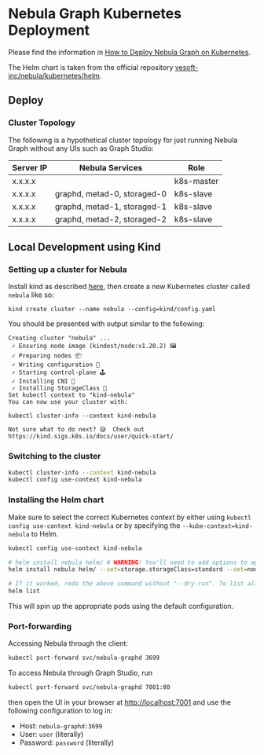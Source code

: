 # Nebula Graph Kubernetes Deployment

Please find the information in [How to Deploy Nebula Graph on Kubernetes](https://nebula-graph.io/posts/how-to-deploy-nebula-graph-in-kubernetes/).

The Helm chart is taken from the official repository [vesoft-inc/nebula/kubernetes/helm](https://github.com/vesoft-inc/nebula/tree/master/kubernetes/helm).

## Deploy

### Cluster Topology

The following is a hypothetical cluster topology for just running
Nebula Graph without any UIs such as Graph Studio:

| Server IP   | Nebula Services             | Role       |
|-------------|-----------------------------|------------|
| x.x.x.x     |                             | k8s-master |
| x.x.x.x     | graphd, metad-0, storaged-0 | k8s-slave  |
| x.x.x.x     | graphd, metad-1, storaged-1 | k8s-slave  |
| x.x.x.x     | graphd, metad-2, storaged-2 | k8s-slave  |

## Local Development using Kind

### Setting up a cluster for Nebula

Install kind as described [here](https://kind.sigs.k8s.io/docs/user/quick-start/), then create
a new Kubernetes cluster called `nebula` like so:

```
kind create cluster --name nebula --config=kind/config.yaml
```

You should be presented with output similar to the following:

```
Creating cluster "nebula" ...
 ✓ Ensuring node image (kindest/node:v1.20.2) 🖼
 ✓ Preparing nodes 📦
 ✓ Writing configuration 📜
 ✓ Starting control-plane 🕹️
 ✓ Installing CNI 🔌
 ✓ Installing StorageClass 💾
Set kubectl context to "kind-nebula"
You can now use your cluster with:

kubectl cluster-info --context kind-nebula

Not sure what to do next? 😅  Check out https://kind.sigs.k8s.io/docs/user/quick-start/
```

### Switching to the cluster

```bash
kubectl cluster-info --context kind-nebula
kubectl config use-context kind-nebula
```

### Installing the Helm chart

Make sure to select the correct Kubernetes context by either using `kubectl config use-context kind-nebula` or by specifying the `--kube-context=kind-nebula` to Helm.


```bash
kubectl config use-context kind-nebula

# helm install nebula helm/ # WARNING! You'll need to add options to apply your configuration!
helm install nebula helm/ --set=storage.storageClass=standard --set=nodeSelector=null --dry-run

# If it worked, redo the above command without "--dry-run". To list all installations, run
helm list
```

This will spin up the appropriate pods using the default configuration.

### Port-forwarding

Accessing Nebula through the client:

```bash
kubectl port-forward svc/nebula-graphd 3699
```

To access Nebula through Graph Studio, run

```bash
kubectl port-forward svc/nebula-graphd 7001:80
```

then open the UI in your browser at [http://localhost:7001](http://localhost:7001/?lang=EN_US) 
and use the following configuration to log in:

- Host: `nebula-graphd:3699`
- User: `user` (literally)
- Password: `password` (literally)
